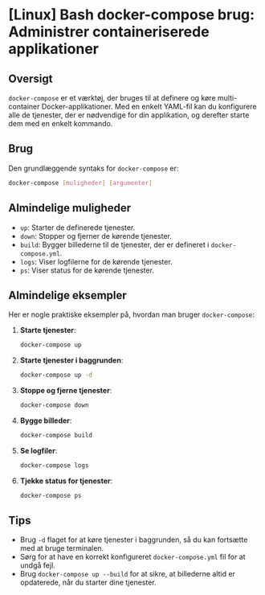 # [Linux] Bash docker-compose brug: Administrer containeriserede applikationer

## Oversigt
`docker-compose` er et værktøj, der bruges til at definere og køre multi-container Docker-applikationer. Med en enkelt YAML-fil kan du konfigurere alle de tjenester, der er nødvendige for din applikation, og derefter starte dem med en enkelt kommando.

## Brug
Den grundlæggende syntaks for `docker-compose` er:

```bash
docker-compose [muligheder] [argumenter]
```

## Almindelige muligheder
- `up`: Starter de definerede tjenester.
- `down`: Stopper og fjerner de kørende tjenester.
- `build`: Bygger billederne til de tjenester, der er defineret i `docker-compose.yml`.
- `logs`: Viser logfilerne for de kørende tjenester.
- `ps`: Viser status for de kørende tjenester.

## Almindelige eksempler
Her er nogle praktiske eksempler på, hvordan man bruger `docker-compose`:

1. **Starte tjenester**:
   ```bash
   docker-compose up
   ```

2. **Starte tjenester i baggrunden**:
   ```bash
   docker-compose up -d
   ```

3. **Stoppe og fjerne tjenester**:
   ```bash
   docker-compose down
   ```

4. **Bygge billeder**:
   ```bash
   docker-compose build
   ```

5. **Se logfiler**:
   ```bash
   docker-compose logs
   ```

6. **Tjekke status for tjenester**:
   ```bash
   docker-compose ps
   ```

## Tips
- Brug `-d` flaget for at køre tjenester i baggrunden, så du kan fortsætte med at bruge terminalen.
- Sørg for at have en korrekt konfigureret `docker-compose.yml` fil for at undgå fejl.
- Brug `docker-compose up --build` for at sikre, at billederne altid er opdaterede, når du starter dine tjenester.